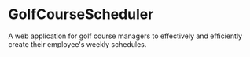 # GolfCourseScheduler
A web application for golf course managers to effectively and efficiently create their employee's weekly schedules.
